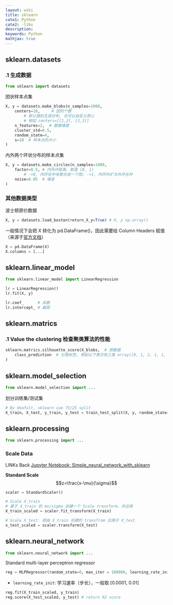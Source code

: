 ```yaml
---
layout: wiki
title: sklearn
cate1: Python
cate2: -libs
description: 
keywords: Python
mathjax: true
---
```


## sklearn.datasets
### .1 生成数据

```py
from sklearn import datasets
```
团状样本点集

```py
X, y = datasets.make_blobs(n_samples=1000, 
    centers=10,     # 团的个数
        # 默认随机生成分布, 也可以自定义质心
        # 例如 centers=[[1,2], [2,3]] 
    n_features=2,  # 数据维度
    cluster_std=0.5, 
    random_state=4,
    s=10  # 样本点的大小
)
```
内外两个环状分布的样本点集

```py
X, y = datasets.make_circles(n_samples=1000, 
    factor=0.5, # 内外环距离，取值 [0, 1)
        # ->0, 内环在中央聚合成一个团; ->1, 内环外扩与外环合并
    noise=0.05  # 噪音
)
```

### 其他数据类型
波士顿房价数据

```py
X, y = datasets.load_boston(return_X_y=True) # X, y np.array()
```
一般情况下会把 X 转化为 pd.DataFrame()，因此需要给 Column Headers 赋值（来源于[官方文档](https://scikit-learn.org/stable/datasets/toy_dataset.html#boston-dataset)）

```py
X = pd.DataFrame(X)
X.columns = [...]
```


## sklearn.linear_model

```py
from sklearn.linear_model import LinearRegression

lr = LinearRegression()
lr.fit(X, y)
```

```py
lr.coef_      # 系数
lr.intercept_ # 截距
```


## sklearn.matrics
### .1 Value the clustering 检查聚类算法的性能

```py
sklearn.matrics.silhouette_score(X_blobs,  # 原数据
    class_prediction  # 分类标签, 例如以下表示有三类 array([0, 1, 2, 1, 1, 2])
)
```


## sklearn.model_selection

```py
from sklearn.model_selection import ...
```
划分训练集/测试集

```py
# By deafult, sklearn use 75/25 split
X_train, X_test, y_train, y_test = train_test_split(X, y, random_state=0)
```


## sklearn.processing

```py
from sklearn.processing import ...
```
### Scale Data
LINKs Back
[Jupyter Notebook: Simple_neural_network_with_sklearn](../jupyterNotebooks/Simple_neural_networks_with_sklearn.ipynb)


**Standard Scale**
$$z=\frac{x-\mu}{\sigma}$$

```py
scaler = StandardScaler()

# Scale X_train
# 基于 X_train 的 mu/sigma 创建一个 Scale transform，并应用
X_train_scaled = scaler.fit_transform(X_train)

# Scale X_test: 把由 X_train 创建的 transfrom 应用于 X_test
x_test_scaled = scaler.transform(X_test)
```


## sklearn.neural_network

```py
from sklearn.neural_network import ...
```
Standard multi-layer perceptron regressor

```py
reg = MLPRegressor(random_state=0, max_iter = 100000, learning_rate_init=0.0001)
```
- `learning_rate_init`: 学习速率（步长），一般取 [0.0001, 0.01]

```py
reg.fit(X_train_scaled, y_train)
reg.score(X_test_scaled, y_test) # return R2 score

```




